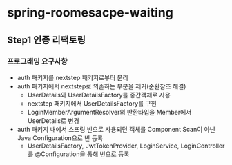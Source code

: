 # spring-roomesacpe-waiting

## Step1 인증 리팩토링

### 프로그래밍 요구사항

- auth 패키지를 nextstep 패키지로부터 분리
- auth 패키지에서 nextstep로 의존하는 부분을 제거(순환참조 해결)
    - UserDetails와 UserDetailsFactory를 중간객체로 사용
    - nextstep 패키지에서 UserDetailsFactory를 구현
    - LoginMemberArgumentResolver의 반환타입을 Member에서 UserDetails로 변경
- auth 패키지 내에서 스프링 빈으로 사용되던 객체를 Component Scan이 아닌 Java Configuration으로 빈 등록
    - UserDetailsFactory, JwtTokenProvider, LoginService, LoginController를 @Configuration을 통해 빈으로 등록
